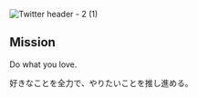 
![Twitter header - 2 (1)](https://github.com/qqey/.github/assets/26848713/e3572936-43ea-4aaf-adb4-92e248fe518d)

## Mission
Do what you love.

好きなことを全力で、やりたいことを推し進める。

